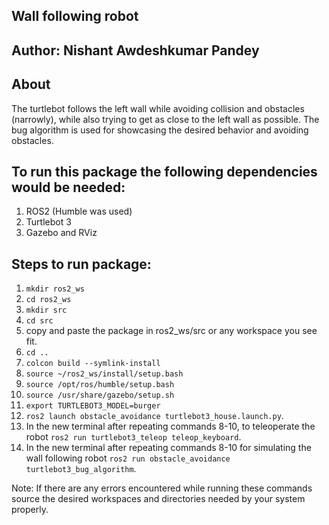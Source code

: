 ## Wall following robot
## Author: Nishant Awdeshkumar Pandey
## About
The turtlebot follows the left wall while avoiding collision and obstacles (narrowly), while also trying to get as close to the left wall as possible. 
The bug algorithm is used for showcasing the desired behavior and avoiding obstacles.

## To run this package the following dependencies would be needed:

1. ROS2 (Humble was used)
2. Turtlebot 3 
3. Gazebo and RViz

## Steps to run package:

1. ```mkdir ros2_ws```
2. ```cd ros2_ws```
3. ```mkdir src```
4. ```cd src```
5. copy and paste the package in ros2_ws/src or any workspace you see fit.
6. ```cd ..```
7. ```colcon build --symlink-install```
8. ```source ~/ros2_ws/install/setup.bash```
9. ```source /opt/ros/humble/setup.bash```
10. ```source /usr/share/gazebo/setup.sh```
11. ```export TURTLEBOT3_MODEL=burger```
12. ```ros2 launch obstacle_avoidance turtlebot3_house.launch.py```.
13. In the new terminal after repeating commands 8-10, to teleoperate the robot ```ros2 run turtlebot3_teleop teleop_keyboard```.
14. In the new terminal after repeating commands 8-10 for simulating the wall following robot ```ros2 run obstacle_avoidance turtlebot3_bug_algorithm```.

Note:
If there are any errors encountered while running these commands source the desired workspaces and directories needed by your system properly.


